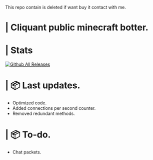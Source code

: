 This repo contain is deleted if want buy it contact with me.

# | Cliquant public minecraft botter.

# | Stats

[![Github All Releases](https://img.shields.io/github/downloads/cliquant/minecraft-botter/total.svg)]()

# | 📦 Last updates.

- Optimized code.
- Added connections per second counter.
- Removed redundant methods.

# | 📦 To-do.

- Chat packets.
